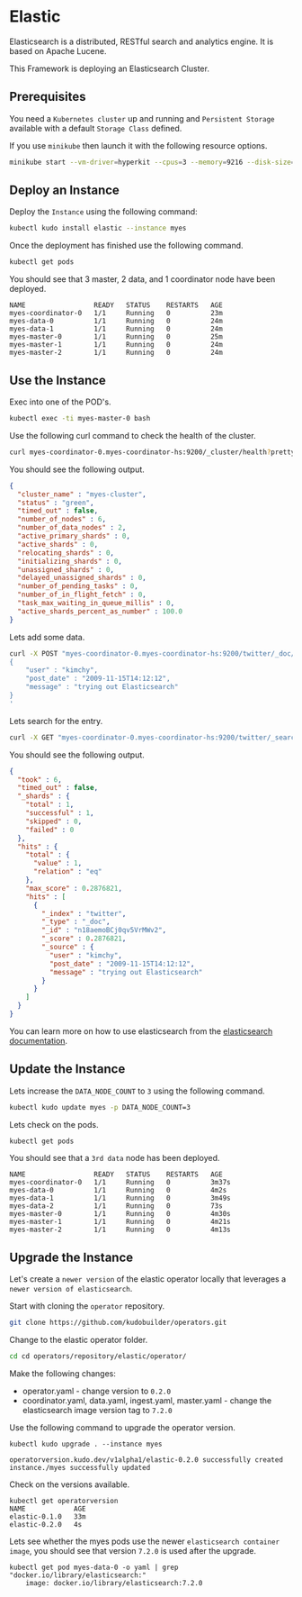 # Elastic

Elasticsearch is a distributed, RESTful search and analytics engine. It is based on Apache Lucene.

This Framework is deploying an Elasticsearch Cluster.

## Prerequisites

You need a `Kubernetes cluster` up and running and `Persistent Storage` available with a default `Storage Class` defined.

If you use `minikube` then launch it with the following resource options.

```sh
minikube start --vm-driver=hyperkit --cpus=3 --memory=9216 --disk-size=10g
```


## Deploy an Instance

Deploy the `Instance` using the following command:

```sh
kubectl kudo install elastic --instance myes
```

Once the deployment has finished use the following command.

```sh
kubectl get pods
```

You should see that 3 master, 2 data, and 1 coordinator node have been deployed.

```
NAME                 READY   STATUS    RESTARTS   AGE
myes-coordinator-0   1/1     Running   0          23m
myes-data-0          1/1     Running   0          24m
myes-data-1          1/1     Running   0          24m
myes-master-0        1/1     Running   0          25m
myes-master-1        1/1     Running   0          24m
myes-master-2        1/1     Running   0          24m
```

## Use the Instance

Exec into one of the POD's.

```sh
kubectl exec -ti myes-master-0 bash
```

Use the following curl command to check the health of the cluster.

```sh
curl myes-coordinator-0.myes-coordinator-hs:9200/_cluster/health?pretty
```

You should see the following output.

```json
{
  "cluster_name" : "myes-cluster",
  "status" : "green",
  "timed_out" : false,
  "number_of_nodes" : 6,
  "number_of_data_nodes" : 2,
  "active_primary_shards" : 0,
  "active_shards" : 0,
  "relocating_shards" : 0,
  "initializing_shards" : 0,
  "unassigned_shards" : 0,
  "delayed_unassigned_shards" : 0,
  "number_of_pending_tasks" : 0,
  "number_of_in_flight_fetch" : 0,
  "task_max_waiting_in_queue_millis" : 0,
  "active_shards_percent_as_number" : 100.0
}
```

Lets add some data.

```sh
curl -X POST "myes-coordinator-0.myes-coordinator-hs:9200/twitter/_doc/" -H 'Content-Type: application/json' -d'
{
    "user" : "kimchy",
    "post_date" : "2009-11-15T14:12:12",
    "message" : "trying out Elasticsearch"
}
'
```

Lets search for the entry.

```sh
curl -X GET "myes-coordinator-0.myes-coordinator-hs:9200/twitter/_search?q=user:kimchy&pretty"
```

You should see the following output.

```json
{
  "took" : 6,
  "timed_out" : false,
  "_shards" : {
    "total" : 1,
    "successful" : 1,
    "skipped" : 0,
    "failed" : 0
  },
  "hits" : {
    "total" : {
      "value" : 1,
      "relation" : "eq"
    },
    "max_score" : 0.2876821,
    "hits" : [
      {
        "_index" : "twitter",
        "_type" : "_doc",
        "_id" : "n18aemoBCj0qv5VrMWv2",
        "_score" : 0.2876821,
        "_source" : {
          "user" : "kimchy",
          "post_date" : "2009-11-15T14:12:12",
          "message" : "trying out Elasticsearch"
        }
      }
    ]
  }
}
```

You can learn more on how to use elasticsearch from the [elasticsearch documentation](https://www.elastic.co/guide/en/elasticsearch/reference/current/index.html).

## Update the Instance

Lets increase the `DATA_NODE_COUNT` to `3` using the following command.

```sh
kubectl kudo update myes -p DATA_NODE_COUNT=3
```

Lets check on the pods.

```sh
kubectl get pods
```

You should see that a `3rd data` node has been deployed.
```
NAME                 READY   STATUS    RESTARTS   AGE
myes-coordinator-0   1/1     Running   0          3m37s
myes-data-0          1/1     Running   0          4m2s
myes-data-1          1/1     Running   0          3m49s
myes-data-2          1/1     Running   0          73s
myes-master-0        1/1     Running   0          4m30s
myes-master-1        1/1     Running   0          4m21s
myes-master-2        1/1     Running   0          4m13s
```


## Upgrade the Instance

Let's create a `newer version` of the elastic operator locally that leverages a `newer version of elasticsearch`.

Start with cloning the `operator` repository.

```sh
git clone https://github.com/kudobuilder/operators.git
```

Change to the elastic operator folder.

```sh
cd cd operators/repository/elastic/operator/
```

Make the following changes:
* operator.yaml - change version to `0.2.0`
* coordinator.yaml, data.yaml, ingest.yaml, master.yaml - change the elasticsearch image version tag to `7.2.0`

Use the following command to upgrade the operator version.

```
kubectl kudo upgrade . --instance myes

operatorversion.kudo.dev/v1alpha1/elastic-0.2.0 successfully created
instance./myes successfully updated
```

Check on the versions available.

```
kubectl get operatorversion
NAME            AGE
elastic-0.1.0   33m
elastic-0.2.0   4s
```

Lets see whether the myes pods use the newer `elasticsearch container image`, you should see that version `7.2.0` is used after the upgrade.

```
kubectl get pod myes-data-0 -o yaml | grep "docker.io/library/elasticsearch:"
    image: docker.io/library/elasticsearch:7.2.0
```
